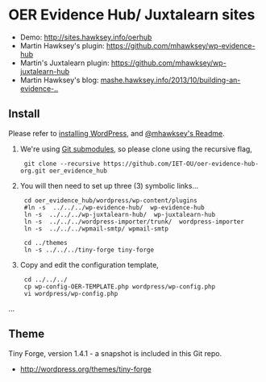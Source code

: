# OER Evidence Hub/ Juxtalearn sites


* Demo:  http://sites.hawksey.info/oerhub
* Martin Hawksey's plugin: https://github.com/mhawksey/wp-evidence-hub
* Martin's Juxtalearn plugin: <https://github.com/mhawksey/wp-juxtalearn-hub>
* Martin Hawksey's blog: [mashe.hawksey.info/2013/10/building-an-evidence-..][blog-build-plugin]


## Install

Please refer to [installing WordPress][wp-install], and [@mhawksey's Readme][plugin-readme-jx].

1. We're using [Git submodules][submodules], so please clone using the recursive flag,

        git clone --recursive https://github.com/IET-OU/oer-evidence-hub-org.git oer_evidence_hub

2. You will then need to set up three (3) symbolic links...

        cd oer_evidence_hub/wordpress/wp-content/plugins
        #ln -s  ../../../wp-evidence-hub/  wp-evidence-hub
        ln -s  ../../../wp-juxtalearn-hub/  wp-juxtalearn-hub
        ln -s  ../../../wordpress-importer/trunk/  wordpress-importer
        ln -s  ../../../wpmail-smtp/ wpmail-smtp

        cd ../themes
        ln -s ../../../tiny-forge tiny-forge

3. Copy and edit the configuration template,

        cd ../../../
        cp wp-config-OER-TEMPLATE.php wordpress/wp-config.php
        vi wordpress/wp-config.php

...


## Theme

Tiny Forge, version 1.4.1 - a snapshot is included in this Git repo.

* http://wordpress.org/themes/tiny-forge



[wp-install]: http://codex.wordpress.org/Installing_WordPress
[plugin-readme-jx]: https://github.com/mhawksey/wp-juxtalearn-hub#readme
[plugin-readme]: https://github.com/mhawksey/wp-evidence-hub#readme
[blog-build-plugin]: http://mashe.hawksey.info/2013/10/building-an-evidence-hub-plugin-for-wordpress
[submodules]: http://git-scm.com/book/en/Git-Tools-Submodules
[submodules-cheat]: http://blog.jacius.info/git-submodule-cheat-sheet/


[End]: http://example

